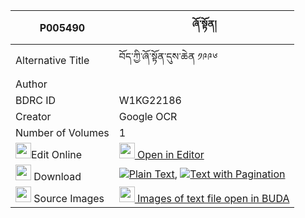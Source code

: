 |P005490|ཞོ་སྟོན། 
| --- | --- 
|Alternative Title |བོད་ཀྱི་ཞོ་སྟོན་དུས་ཆེན ༡༩༩༦
|Author | 
|BDRC ID | W1KG22186
|Creator | Google OCR
|Number of Volumes| 1
|<img width="25" src="https://img.icons8.com/color/25/000000/edit-property.png">Edit Online| [<img width="25" src="https://avatars.githubusercontent.com/u/45091458?s=200&v=4"> Open in Editor](http://editor.openpecha.org/P005490)
|<img width="25" src="https://img.icons8.com/fluent/48/000000/download-2.png"/>  Download | [![](https://img.icons8.com/color/20/000000/txt.png)Plain Text](https://github.com/Openpecha/P005490/releases/download/v1/shyoton_plain_P005490.zip), [![](https://img.icons8.com/color/20/000000/txt.png)Text with Pagination](https://github.com/Openpecha/P005490/releases/download/v1/shyoton_pages_P005490.zip)
|<img width="25" src="https://img.icons8.com/plasticine/100/000000/pictures-folder.png"/>  Source Images | [<img width="25" src="https://library.bdrc.io/icons/BUDA-small.svg"> Images of text file open in BUDA](https://library.bdrc.io/show/bdr:W1KG22186)